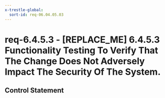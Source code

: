 ```yaml
---
x-trestle-global:
  sort-id: req-06.04.05.03
---
```


# req-6.4.5.3 - \[REPLACE_ME\] 6.4.5.3 Functionality Testing To Verify That The Change Does Not Adversely Impact The Security Of The System.

## Control Statement
